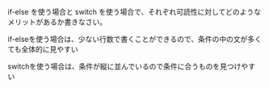 if-else を使う場合と switch を使う場合で、それぞれ可読性に対してどのようなメリットがあるか書きなさい。

if-elseを使う場合は、少ない行数で書くことができるので、条件の中の文が多くても全体的に見やすい

switchを使う場合は、条件が縦に並んでいるので条件に合うものを見つけやすい
